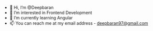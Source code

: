 - 👋 Hi, I’m @Deepbaran
- 👀 I’m interested in Frontend Development
- 🌱 I’m currently learning Angular
- 📫 You can reach me at my email address - deepbaran97@gmail.com

<!--- - 💞️ I’m looking to collaborate on ... --->

<!---
Deepbaran/Deepbaran is a ✨ special ✨ repository because its `README.md` (this file) appears on your GitHub profile.
You can click the Preview link to take a look at your changes.
--->
